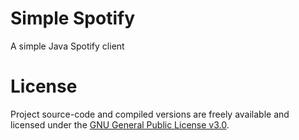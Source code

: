 # Simple Spotify
A simple Java Spotify client


# License
Project source-code and compiled versions are freely available and licensed under the [GNU General Public License v3.0](LICENSE).
